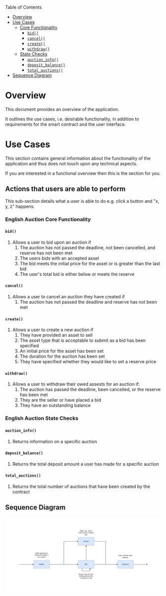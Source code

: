 Table of Contents

- [Overview](#overview)
- [Use Cases](#use-cases)
  - [Core Functionality](#english-auction-core-functionality)
    - [`bid()`](#bid)
    - [`cancel()`](#cancel)
    - [`create()`](#create)
    - [`withdraw()`](#withdraw)
  - [State Checks](#english-auction-state-checks)
    - [`auction_info()`](#auction-info)
    - [`deposit_balance()`](#deposit-balance)
    - [`total_auctions()`](#total-auctions)
- [Sequence Diagram](#sequence-diagram)

# Overview

This document provides an overview of the application.

It outlines the use cases, i.e. desirable functionality, in addition to requirements for the smart contract and the user interface.

# Use Cases

This section contains general information about the functionality of the application and thus does not touch upon any technical aspects.

If you are interested in a functional overview then this is the section for you.

## Actions that users are able to perform

This sub-section details what a user is able to do e.g. click a button and "x, y, z" happens.

### English Auction Core Functionality

#### `bid()`

1. Allows a user to bid upon an auction if
   1. The auction has not passed the deadline, not been cancelled, and reserve has not been met
   2. The users bids with an accepted asset
   3. The bid meets the initial price for the asset or is greater than the last bid
   4. The user's total bid is either below or meets the reserve

#### `cancel()`

1. Allows a user to cancel an auction they have created if
   1. The auction has not passed the deadline and reserve has not been met

#### `create()`

1. Allows a user to create a new auction if
   1. They have provided an asset to sell
   2. The asset type that is acceptable to submit as a bid has been specified
   3. An initial price for the asset has been set
   4. The duration for the auction has been set
   5. They have specified whether they would like to set a reserve price

#### `withdraw()`

1. Allows a user to withdraw their owed assests for an auction if:
   1. The auction has passed the deadline, been cancelled, or the reserve has been met
   2. They are the seller or have placed a bid
   3. They have an outstanding balance

### English Auction State Checks

#### `auction_info()`

1. Returns information on a specific auction

#### `deposit_balance()`

1. Returns the total deposit amount a user has made for a specific auction

#### `total_auctions()`

1. Returns the total number of auctions that have been created by the contract

## Sequence Diagram

![English Auction Sequence Diagram](.docs/english-auction-sequence-diagram.png)
